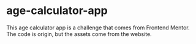 # age-calculator-app
This age calculator app is a challenge that comes from Frontend Mentor. The code is origin, but the assets come from the website. 
